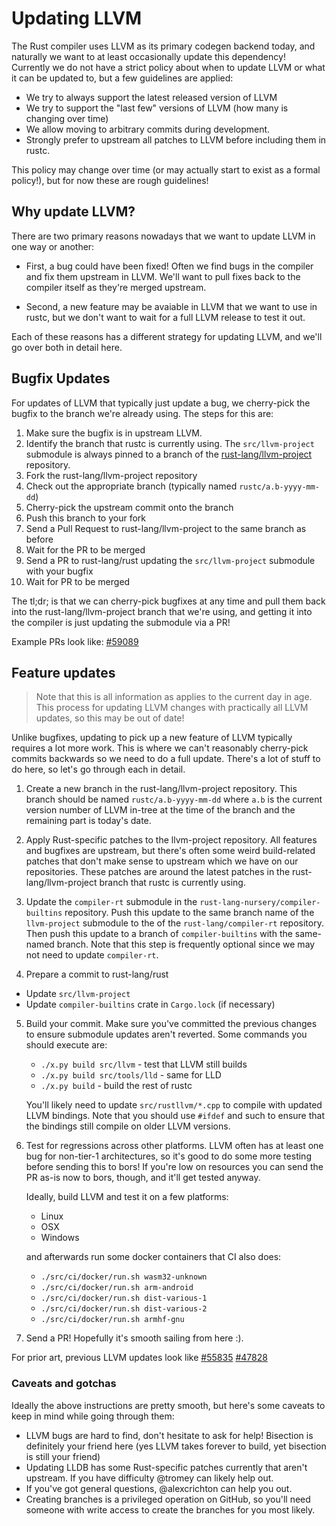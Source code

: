 # Updating LLVM

The Rust compiler uses LLVM as its primary codegen backend today, and naturally
we want to at least occasionally update this dependency! Currently we do not
have a strict policy about when to update LLVM or what it can be updated to, but
a few guidelines are applied:

* We try to always support the latest released version of LLVM
* We try to support the "last few" versions of LLVM (how many is changing over
  time)
* We allow moving to arbitrary commits during development.
* Strongly prefer to upstream all patches to LLVM before including them in
  rustc.

This policy may change over time (or may actually start to exist as a formal
policy!), but for now these are rough guidelines!

## Why update LLVM?

There are two primary reasons nowadays that we want to update LLVM in one way or
another:

* First, a bug could have been fixed! Often we find bugs in the compiler and fix
  them upstream in LLVM. We'll want to pull fixes back to the compiler itself as
  they're merged upstream.

* Second, a new feature may be avaiable in LLVM that we want to use in rustc,
  but we don't want to wait for a full LLVM release to test it out.

Each of these reasons has a different strategy for updating LLVM, and we'll go
over both in detail here.

## Bugfix Updates

For updates of LLVM that typically just update a bug, we cherry-pick the bugfix
to the branch we're already using. The steps for this are:

1. Make sure the bugfix is in upstream LLVM.
2. Identify the branch that rustc is currently using. The `src/llvm-project`
   submodule is always pinned to a branch of the
   [rust-lang/llvm-project](https://github.com/rust-lang/llvm-project) repository.
3. Fork the rust-lang/llvm-project repository
4. Check out the appropriate branch (typically named `rustc/a.b-yyyy-mm-dd`)
5. Cherry-pick the upstream commit onto the branch
6. Push this branch to your fork
7. Send a Pull Request to rust-lang/llvm-project to the same branch as before
8. Wait for the PR to be merged
9. Send a PR to rust-lang/rust updating the `src/llvm-project` submodule with
   your bugfix
10. Wait for PR to be merged

The tl;dr; is that we can cherry-pick bugfixes at any time and pull them back
into the rust-lang/llvm-project branch that we're using, and getting it into the
compiler is just updating the submodule via a PR!

Example PRs look like:
[#59089](https://github.com/rust-lang/rust/pull/59089)

## Feature updates

> Note that this is all information as applies to the current day in age. This
> process for updating LLVM changes with practically all LLVM updates, so this
> may be out of date!

Unlike bugfixes, updating to pick up a new feature of LLVM typically requires a
lot more work. This is where we can't reasonably cherry-pick commits backwards
so we need to do a full update. There's a lot of stuff to do here, so let's go
through each in detail.

1. Create a new branch in the rust-lang/llvm-project repository. This branch
   should be named `rustc/a.b-yyyy-mm-dd` where `a.b` is the current version
   number of LLVM in-tree at the time of the branch and the remaining part is
   today's date.

2. Apply Rust-specific patches to the llvm-project repository. All features and
   bugfixes are upstream, but there's often some weird build-related patches
   that don't make sense to upstream which we have on our repositories. These
   patches are around the latest patches in the rust-lang/llvm-project branch
   that rustc is currently using.

3. Update the `compiler-rt` submodule in the
   `rust-lang-nursery/compiler-builtins` repository. Push this update to the
   same branch name of the `llvm-project` submodule to the
   of the `rust-lang/compiler-rt` repository. Then push this update to a branch
   of `compiler-builtins` with the same-named branch. Note that this step is
   frequently optional since we may not need to update `compiler-rt`.

4. Prepare a commit to rust-lang/rust

  * Update `src/llvm-project`
  * Update `compiler-builtins` crate in `Cargo.lock` (if necessary)

5. Build your commit. Make sure you've committed the previous changes to ensure
   submodule updates aren't reverted. Some commands you should execute are:

   * `./x.py build src/llvm` - test that LLVM still builds
   * `./x.py build src/tools/lld` - same for LLD
   * `./x.py build` - build the rest of rustc

   You'll likely need to update `src/rustllvm/*.cpp` to compile with updated
   LLVM bindings. Note that you should use `#ifdef` and such to ensure that the
   bindings still compile on older LLVM versions.

6. Test for regressions across other platforms. LLVM often has at least one bug
   for non-tier-1 architectures, so it's good to do some more testing before
   sending this to bors! If you're low on resources you can send the PR as-is
   now to bors, though, and it'll get tested anyway.

   Ideally, build LLVM and test it on a few platforms:

   * Linux
   * OSX
   * Windows

   and afterwards run some docker containers that CI also does:

   * `./src/ci/docker/run.sh wasm32-unknown`
   * `./src/ci/docker/run.sh arm-android`
   * `./src/ci/docker/run.sh dist-various-1`
   * `./src/ci/docker/run.sh dist-various-2`
   * `./src/ci/docker/run.sh armhf-gnu`

7. Send a PR! Hopefully it's smooth sailing from here :).

For prior art, previous LLVM updates look like
[#55835](https://github.com/rust-lang/rust/pull/55835)
[#47828](https://github.com/rust-lang/rust/pull/47828)

### Caveats and gotchas

Ideally the above instructions are pretty smooth, but here's some caveats to
keep in mind while going through them:

* LLVM bugs are hard to find, don't hesitate to ask for help! Bisection is
  definitely your friend here (yes LLVM takes forever to build, yet bisection is
  still your friend)
* Updating LLDB has some Rust-specific patches currently that aren't upstream.
  If you have difficulty @tromey can likely help out.
* If you've got general questions, @alexcrichton can help you out.
* Creating branches is a privileged operation on GitHub, so you'll need someone
  with write access to create the branches for you most likely.
